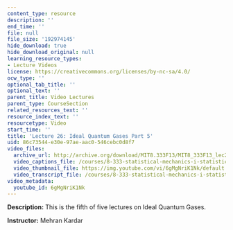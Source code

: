 ```yaml
---
content_type: resource
description: ''
end_time: ''
file: null
file_size: '192974145'
hide_download: true
hide_download_original: null
learning_resource_types:
- Lecture Videos
license: https://creativecommons.org/licenses/by-nc-sa/4.0/
ocw_type: ''
optional_tab_title: ''
optional_text: ''
parent_title: Video Lectures
parent_type: CourseSection
related_resources_text: ''
resource_index_text: ''
resourcetype: Video
start_time: ''
title: 'Lecture 26: Ideal Quantum Gases Part 5'
uid: 86c73544-e30e-97ae-aac0-546cebc0d8f7
video_files:
  archive_url: http://archive.org/download/MIT8.333F13/MIT8_333F13_lec26_300k.mp4
  video_captions_file: /courses/8-333-statistical-mechanics-i-statistical-mechanics-of-particles-fall-2013/04a25d33663252fd9c47ee0fad0c11fa_6gMgNriK1Nk.vtt
  video_thumbnail_file: https://img.youtube.com/vi/6gMgNriK1Nk/default.jpg
  video_transcript_file: /courses/8-333-statistical-mechanics-i-statistical-mechanics-of-particles-fall-2013/fcfa960bd1309c289df2b67f09ee01ad_6gMgNriK1Nk.pdf
video_metadata:
  youtube_id: 6gMgNriK1Nk
---
```


**Description:** This is the fifth of five lectures on Ideal Quantum Gases.

**Instructor:** Mehran Kardar

